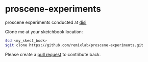proscene-experiments
====================

proscene experiments conducted at [disi](disi.unal.edu.co)

Clone me at your sketchbook location:

```sh
$cd <my_skect_book>
$git clone https://github.com/remixlab/proscene-experiments.git
```

Please create a [pull request](https://help.github.com/articles/creating-a-pull-request) to contribute back.
